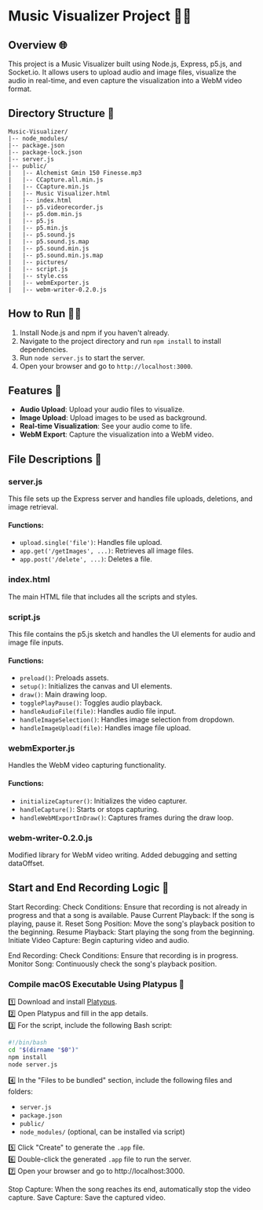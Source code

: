 # Music Visualizer Project 🎵🎨

## Overview 🌐

This project is a Music Visualizer built using Node.js, Express, p5.js, and Socket.io. 
It allows users to upload audio and image files, 
visualize the audio in real-time, 
and even capture the visualization into a WebM video format.

## Directory Structure 📂

```
Music-Visualizer/
|-- node_modules/
|-- package.json
|-- package-lock.json
|-- server.js
|-- public/
|   |-- Alchemist Gmin 150 Finesse.mp3
|   |-- CCapture.all.min.js
|   |-- CCapture.min.js
|   |-- Music Visualizer.html
|   |-- index.html
|   |-- p5.videorecorder.js
|   |-- p5.dom.min.js
|   |-- p5.js
|   |-- p5.min.js
|   |-- p5.sound.js
|   |-- p5.sound.js.map
|   |-- p5.sound.min.js
|   |-- p5.sound.min.js.map
|   |-- pictures/
|   |-- script.js
|   |-- style.css
|   |-- webmExporter.js
|   |-- webm-writer-0.2.0.js
```

## How to Run 🏃‍♂️

1. Install Node.js and npm if you haven't already.
2. Navigate to the project directory and run `npm install` to install dependencies.
3. Run `node server.js` to start the server.
4. Open your browser and go to `http://localhost:3000`.

## Features 🌟

- **Audio Upload**: Upload your audio files to visualize.
- **Image Upload**: Upload images to be used as background.
- **Real-time Visualization**: See your audio come to life.
- **WebM Export**: Capture the visualization into a WebM video.

## File Descriptions 📄

### server.js

This file sets up the Express server and handles file uploads, deletions, and image retrieval.

#### Functions:
- `upload.single('file')`: Handles file upload.
- `app.get('/getImages', ...)`: Retrieves all image files.
- `app.post('/delete', ...)`: Deletes a file.

### index.html

The main HTML file that includes all the scripts and styles.

### script.js

This file contains the p5.js sketch and handles the UI elements for audio and image file inputs.

#### Functions:
- `preload()`: Preloads assets.
- `setup()`: Initializes the canvas and UI elements.
- `draw()`: Main drawing loop.
- `togglePlayPause()`: Toggles audio playback.
- `handleAudioFile(file)`: Handles audio file input.
- `handleImageSelection()`: Handles image selection from dropdown.
- `handleImageUpload(file)`: Handles image file upload.

### webmExporter.js

Handles the WebM video capturing functionality.

#### Functions:
- `initializeCapturer()`: Initializes the video capturer.
- `handleCapture()`: Starts or stops capturing.
- `handleWebMExportInDraw()`: Captures frames during the draw loop.

### webm-writer-0.2.0.js

Modified library for WebM video writing. 
Added debugging and setting dataOffset.

## Start and End Recording Logic 🌟

  Start Recording:
Check Conditions: Ensure that recording is not already in progress and that a song is available.
Pause Current Playback: If the song is playing, pause it.
Reset Song Position: Move the song's playback position to the beginning.
Resume Playback: Start playing the song from the beginning.
Initiate Video Capture: Begin capturing video and audio.

  End Recording:
Check Conditions: Ensure that recording is in progress.
Monitor Song: Continuously check the song's playback position.




### Compile macOS Executable Using Platypus 🍏

1️⃣ Download and install [Platypus](https://sveinbjorn.org/platypus).  
2️⃣ Open Platypus and fill in the app details.  
3️⃣ For the script, include the following Bash script:

```bash
#!/bin/bash
cd "$(dirname "$0")"
npm install
node server.js
```

4️⃣ In the "Files to be bundled" section, include the following files and folders:
- `server.js`
- `package.json`
- `public/`
- `node_modules/` (optional, can be installed via script)

5️⃣ Click "Create" to generate the `.app` file.  
6️⃣ Double-click the generated `.app` file to run the server.  
7️⃣ Open your browser and go to http://localhost:3000.

Stop Capture: When the song reaches its end, automatically stop the video capture.
Save Capture: Save the captured video.
